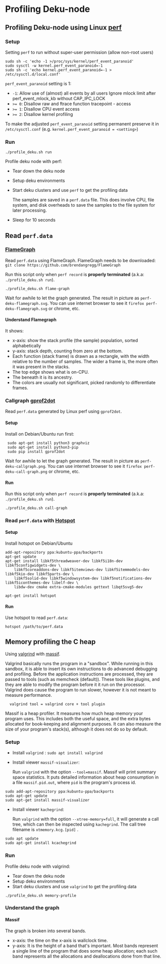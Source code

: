 # Profiling Deku-node

## Profiling Deku-node using Linux [perf](https://www.brendangregg.com/perf.html)


### Setup
Setting `perf` to run without super-user permission (allow non-root users)

```
sudo sh -c 'echo -1 >/proc/sys/kernel/perf_event_paranoid'
sudo sysctl -w kernel.perf_event_paranoid=-1
sudo sh -c 'echo kernel.perf_event_paranoid=-1 > /etc/sysctl.d/local.conf'
```

`perf_event_paranoid` setting is 1:
- `-1`: Allow use of (almost) all events by all users
      Ignore mlock limit after perf_event_mlock_kb without CAP_IPC_LOCK
- `>= 0`: Disallow raw and ftrace function tracepoint - access
- `>= 1`: Disallow CPU event access
- `>= 2`: Disallow kernel profiling

To make the adjusted `perf_event_paranoid` setting permanent preserve it
in `/etc/sysctl.conf` (e.g. `kernel.perf_event_paranoid = <setting>`)

### Run

```
./profile_deku.sh run
```

Profile deku node with perf:
- Tear down the deku node
- Setup deku environments
- Start deku clusters and use `perf` to get the profiling data

  The samples are saved in a `perf.data` file. This does involve CPU, file system, and disk overheads to save the samples to the file system for later processing.
 - Sleep for 10 seconds


<!------------------------------------------------------------------------>

##  Read `perf.data`
### [FlameGraph](https://github.com/brendangregg/FlameGraph)

Read `perf.data` using FlameGraph. FlameGraph needs to be downloaded:
 `git clone https://github.com/brendangregg/FlameGraph`

Run this script only when `perf record` is **properly terminated** (a.k.a: `./profile_deku.sh run`).

```
./profile_deku.sh flame-graph
```

Wait for awhile to let the graph generated. The result in picture as `perf-deku-flamegraph.svg`. You can use internet browser to see it `firefox perf-deku-flamegraph.svg` or chrome, etc.

#### Understand Flamegraph
It shows: 
- x-axis: show the stack profile (the sample) population, sorted alphabetically
- y-axis: stack depth, counting from zero at the bottom.
- Each function (stack frame) is drawn as a rectangle, with the width relative to the number of samples. The wider a frame is, the more often it was present in the stacks.
- The top edge shows what is on-CPU.
- The beneath it is its ancestry.
- The colors are usually not significant, picked randomly to differentiate frames.

### Callgraph [gprof2dot](https://github.com/jrfonseca/gprof2dot)

Read `perf.data` generated by Linux perf using `gprof2dot`.

#### Setup

Install on Debian/Ubuntu run first:

```
 sudo apt-get install python3 graphviz
 sudo apt-get install python3-pip
 sudo pip install gprof2dot
```

Wait for awhile to let the graph generated. The result in picture as `perf-deku-callgraph.png`. You can use internet browser to see it `firefox perf-deku-call-graph.png` or chrome, etc.

#### Run

Run this script only when `perf record` is **properly terminated** (a.k.a: `./profile_deku.sh run`).

```
./profile_deku.sh call-graph
```

### Read `perf.data` with [Hotspot](https://github.com/KDAB/hotspot)

#### Setup 

Install hotspot on Debian/Ubuntu

```
add-apt-repository ppa:kubuntu-ppa/backports
apt-get update
apt-get install libkf5threadweaver-dev libkf5i18n-dev libkf5configwidgets-dev \
    libkf5coreaddons-dev libkf5itemviews-dev libkf5itemmodels-dev libkf5kio-dev libkf5parts-dev \
    libkf5solid-dev libkf5windowsystem-dev libkf5notifications-dev libkf5iconthemes-dev libelf-dev \
    libdw-dev cmake extra-cmake-modules gettext libqt5svg5-dev

apt-get install hotspot
```

#### Run 
Use hotspot to read `perf.data`: 

```
hotspot /path/to/perf.data
```

<!------------------------------------------------------------------------>

## Memory profiling the C heap

 Using [valgrind](https://valgrind.org/) with [massif](https://valgrind.org/docs/manual/ms-manual.html). 
 
 Valgrind basically runs the program in a "sandbox". While running in this sandbox, it is able to insert its own instructions to do advanced debugging and profiling.
 Before the application instructions are processed, they are passed to tools (such as memcheck (default)). These tools like plugins, and they are able to modify the program before it it run on the processor.
 Valgrind does cause the program to run slower, however it is not meant to measure performance. 

 ``` 
   valgrind tool = valgrind core + tool plugin
  ```

 Massif is a heap profiler. It measures how much heap memory your program uses. This includes both the useful space, and the extra bytes allocated for book-keeping and alignment purposes. It can also measure the size of your program's stack(s), although it does not do so by default.

### Setup
- Install `valgrind` : `sudo apt install valgrind`

- Install viewer `massif-visualizer`:

  Run `valgrind` with the option `--tool=massif`.
  Massif will print summary space statistics. It puts detailed information about heap consumption in a file `massif.pid.out`, where `pid` is the program's process id. 
  

```
sudo add-apt-repository ppa:kubuntu-ppa/backports 
sudo apt-get update
sudo apt-get install massif-visualizer
```

- Install viewer `kachegrind`: 

  Run `valgrind` with the option `--xtree-memory=full`, it will generate a call tree, which can then be inspected using `kachegrind`. The call tree filename is `xtmemory.kcg.[pid]` .

```
sudo apt update
sudo apt-get install kcachegrind
```

### Run
Profile deku node with valgrind:
- Tear down the deku node
- Setup deku environments
- Start deku clusters and use `valgrind` to get the profiling data

```
./profile_deku.sh memory-profile
```

### Understand the graph
#### Massif

The graph is broken into several bands. 

- x-axis: the time on the x-axis is wallclock time.
- y-axis: It is the height of a band that's important. Most bands represent a single line of the program that does some heap allocation; each such band represents all the allocations and deallocations done from that line. 
